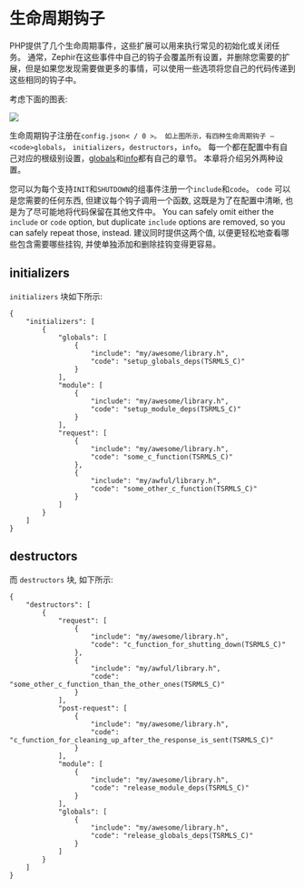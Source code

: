 # 生命周期钩子

PHP提供了几个生命周期事件，这些扩展可以用来执行常见的初始化或关闭任务。 通常，Zephir在这些事件中自己的钩子会覆盖所有设置，并删除您需要的扩展，但是如果您发现需要做更多的事情，可以使用一些选项将您自己的代码传递到这些相同的钩子中。

考虑下面的图表:

![](/images/content/lifecycle.png)

生命周期钩子注册在`config.json< / 0 >。 如上图所示，有四种生命周期钩子 — <code>globals`， `initializers`，`destructors`，`info`。 每一个都在配置中有自己对应的根级别设置，[globals](/[[language]]/[[version]]/globals)和[info](/[[language]]/[[version]]/phpinfo)都有自己的章节。 本章将介绍另外两种设置。

您可以为每个支持`INIT`和`SHUTDOWN`的组事件注册一个`include`和`code`。 `code` 可以是您需要的任何东西, 但建议每个钩子调用一个函数, 这既是为了在配置中清晰, 也是为了尽可能地将代码保留在其他文件中。 You can safely omit either the `include` or `code` option, but duplicate `include` options are removed, so you can safely repeat those, instead. 建议同时提供这两个值, 以便更轻松地查看哪些包含需要哪些挂钩, 并使单独添加和删除挂钩变得更容易。

<a name='initializers'></a>

## initializers

`initializers` 块如下所示:

    {
        "initializers": [
            {
                "globals": [
                    {
                        "include": "my/awesome/library.h",
                        "code": "setup_globals_deps(TSRMLS_C)"
                    }
                ],
                "module": [
                    {
                        "include": "my/awesome/library.h",
                        "code": "setup_module_deps(TSRMLS_C)"
                    }
                ],
                "request": [
                    {
                        "include": "my/awesome/library.h",
                        "code": "some_c_function(TSRMLS_C)"
                    },
                    {
                        "include": "my/awful/library.h",
                        "code": "some_other_c_function(TSRMLS_C)"
                    }
                ]
            }
        ]
    }
    

<a name='desctructors'></a>

## destructors

而 `destructors` 块, 如下所示:

    {
        "destructors": [
            {
                "request": [
                    {
                        "include": "my/awesome/library.h",
                        "code": "c_function_for_shutting_down(TSRMLS_C)"
                    },
                    {
                        "include": "my/awful/library.h",
                        "code": "some_other_c_function_than_the_other_ones(TSRMLS_C)"
                    }
                ],
                "post-request": [
                    {
                        "include": "my/awesome/library.h",
                        "code": "c_function_for_cleaning_up_after_the_response_is_sent(TSRMLS_C)"
                    }
                ],
                "module": [
                    {
                        "include": "my/awesome/library.h",
                        "code": "release_module_deps(TSRMLS_C)"
                    }
                ],
                "globals": [
                    {
                        "include": "my/awesome/library.h",
                        "code": "release_globals_deps(TSRMLS_C)"
                    }
                ]
            }
        ]
    }